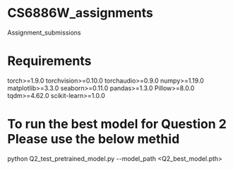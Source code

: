# CS6886W_assignments
Assignment_submissions
# Requirements
torch>=1.9.0
torchvision>=0.10.0
torchaudio>=0.9.0
numpy>=1.19.0
matplotlib>=3.3.0
seaborn>=0.11.0
pandas>=1.3.0
Pillow>=8.0.0
tqdm>=4.62.0
scikit-learn>=1.0.0
# To run the best model for Question 2 Please use the below methid
python Q2_test_pretrained_model.py --model_path <Q2_best_model.pth>
